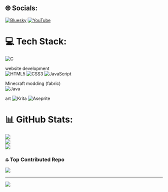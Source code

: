 
## 🌐 Socials:
[![Bluesky](https://img.shields.io/badge/bluesky-0285FF?style=for-the-badge&logo=bluesky&logoColor=%23FFFFFF)](https://bsky.app/profile/slyzoo.net)
[![YouTube](https://img.shields.io/badge/YouTube-%23FF0000.svg?logo=YouTube&logoColor=white)](https://youtube.com/@slyzowo) 

# 💻 Tech Stack:

![C](https://img.shields.io/badge/c-%2300599C.svg?style=flat&logo=c&logoColor=white)<br>

website development<br>
![HTML5](https://img.shields.io/badge/html5-%23E34F26.svg?style=flat&logo=html5&logoColor=white)
![CSS3](https://img.shields.io/badge/css3-%231572B6.svg?style=flat&logo=css3&logoColor=white)
![JavaScript](https://img.shields.io/badge/javascript-%23323330.svg?style=flat&logo=javascript&logoColor=%23F7DF1E)<br>

Minecraft modding (fabric)<br>
![Java](https://img.shields.io/badge/java-%23ED8B00.svg?style=flat&logo=openjdk&logoColor=white)

art
![Krita](https://img.shields.io/badge/Krita-203759?style=flat&logo=krita&logoColor=EEF37B)
![Aseprite](https://img.shields.io/badge/Aseprite-FFFFFF?style=flat&logo=Aseprite&logoColor=#7D929E)
# 📊 GitHub Stats:
![](https://github-readme-stats.vercel.app/api?username=slyzowo&theme=dark&hide_border=true&include_all_commits=true&count_private=false)<br/>
![](https://nirzak-streak-stats.vercel.app/?user=slyzowo&theme=dark&hide_border=true)<br/>
![](https://github-readme-stats.vercel.app/api/top-langs/?username=slyzowo&theme=dark&hide_border=true&include_all_commits=true&count_private=false&layout=compact)

### 🔝 Top Contributed Repo
![](https://github-contributor-stats.vercel.app/api?username=slyzowo&limit=5&theme=dark&combine_all_yearly_contributions=true)

---
[![](https://visitcount.itsvg.in/api?id=slyzowo&icon=0&color=0)](https://visitcount.itsvg.in)

<!-- Proudly created with GPRM ( https://gprm.itsvg.in ) -->

